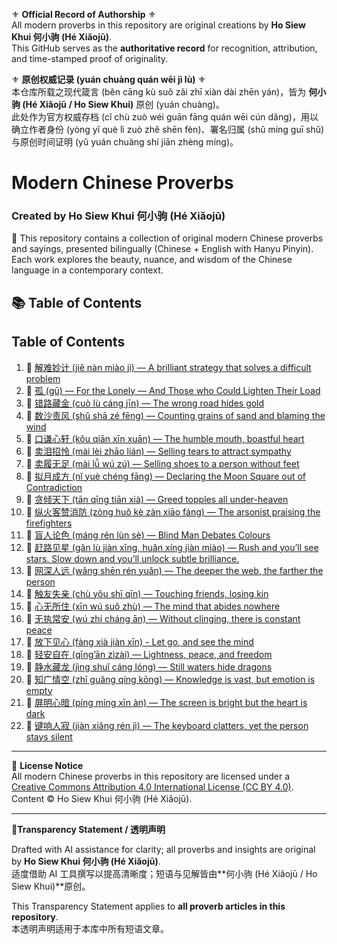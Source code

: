 ⚜️ **Official Record of Authorship** ⚜️  
All modern proverbs in this repository are original creations by **Ho Siew Khui 何小驹 (Hé Xiǎojū)**.  
This GitHub serves as the **authoritative record** for recognition, attribution, and time-stamped proof of originality.


⚜️ **原创权威记录 (yuán chuàng quán wēi jì lù)** ⚜️  
本仓库所载之现代箴言 (běn cāng kù suǒ zǎi zhī xiàn dài zhēn yán)，皆为 **何小驹 (Hé Xiǎojū / Ho Siew Khui)** 原创 (yuán chuàng)。  
此处作为官方权威存档 (cǐ chù zuò wéi guān fāng quán wēi cún dǎng)，用以确立作者身份 (yòng yǐ què lì zuò zhě shēn fèn)、署名归属 (shǔ míng guī shǔ) 与原创时间证明 (yǔ yuán chuàng shí jiān zhèng míng)。

# Modern Chinese Proverbs  
### Created by Ho Siew Khui 何小驹 (Hé Xiǎojū)  

📜 This repository contains a collection of original modern Chinese proverbs and sayings, presented bilingually (Chinese + English with Hanyu Pinyin).  
Each work explores the beauty, nuance, and wisdom of the Chinese language in a contemporary context.  

## 📚 Table of Contents

## Table of Contents

1. 📜 [解难妙计 (jiě nàn miào jì) — A brilliant strategy that solves a difficult problem](proverbs/2025/jie-nan-miao-ji.md)
2. 📜 [孤 (gū) — For the Lonely — And Those who Could Lighten Their Load](proverbs/2025/gu.md)
3. 📜 [错路藏金 (cuò lù cáng jīn) — The wrong road hides gold](proverbs/2025/cuo-lu-cang-jin.md)
4. 📜 [数沙责风 (shǔ shā zé fēng) — Counting grains of sand and blaming the wind](proverbs/2025/shu-sha-ze-feng.md)
5. 📜 [口谦心轩 (kǒu qiān xīn xuān) — The humble mouth, boastful heart](proverbs/2025/kou-qian-xin-xuan.md)
6. 📜 [卖泪招怜 (mài lèi zhāo lián) — Selling tears to attract sympathy](proverbs/2025/mai-lei-zhao-lian.md)
7. 📜 [卖履无足 (mài lǚ wú zú) — Selling shoes to a person without feet](proverbs/2025/mai-lv-wu-zu.md)
8. 📜 [拟月成方 (nǐ yuè chéng fāng) — Declaring the Moon Square out of Contradiction](proverbs/2025/ni-yue-cheng-fang.md)
9. 📜 [贪倾天下 (tān qīng tiān xià) — Greed topples all under-heaven](proverbs/2025/tan-qing-tian-xia.md)
10. 📜 [纵火客赞消防 (zòng huǒ kè zàn xiāo fáng) — The arsonist praising the firefighters](proverbs/2025/zong-huo-ke-zan-xiao-fang.md)
11. 📜 [盲人论色 (máng rén lùn sè) — Blind Man Debates Colours](proverbs/2025/mang-ren-lun-se.md)
12. 📜 [赶路见星 (gǎn lù jiàn xīng, huǎn xíng jiàn miào) — Rush and you’ll see stars. Slow down and you’ll unlock subtle brilliance.](proverbs/2025/gan-lu-jian-xing-huan-xing-jian-miao.md)
13. 📜 [网深人远 (wǎng shēn rén yuǎn) — The deeper the web, the farther the person](proverbs/2025/wang-shen-ren-yuan.md)
14. 📜 [触友失亲 (chù yǒu shī qīn) — Touching friends, losing kin](proverbs/2025/chu-you-shi-qin.md)
15. 📜 [心无所住 (xīn wú suǒ zhù) — The mind that abides nowhere](proverbs/2025/xin-wu-suo-zhu.md)
16. 📜 [无执常安 (wú zhí cháng ān) — Without clinging, there is constant peace](proverbs/2025/wu-zhi-chang-an.md)
17. 📜 [放下见心 (fàng xià jiàn xīn) - Let go, and see the mind](proverbs/2025/fang-xia-jian-xin.md)
18. 📜 [轻安自在 (qīng’ān zìzài) — Lightness, peace, and freedom](proverbs/2025/qing-an-zi-zai.md)
19. 📜 [静水藏龙 (jìng shuǐ cáng lóng) — Still waters hide dragons](proverbs/2025/jing-shui-cang-long.md)
20. 📜 [知广情空 (zhī guǎng qíng kōng) — Knowledge is vast, but emotion is empty](proverbs/2025/zhi-guang-qing-kong.md)
21. 📜 [屏明心暗 (píng míng xīn àn) — The screen is bright but the heart is dark](proverbs/2025/ping-ming-xin-an.md)
22. 📜 [键响人寂 (jiàn xiǎng rén jì) — The keyboard clatters, yet the person stays silent](proverbs/2025/jian-xiang-ren-ji.md)

    
    

    









     










---

📜 **License Notice**  
All modern Chinese proverbs in this repository are licensed under a [Creative Commons Attribution 4.0 International License (CC BY 4.0)](https://creativecommons.org/licenses/by/4.0/).  
Content © Ho Siew Khui 何小驹 (Hé Xiǎojū).  

---
📜**Transparency Statement / 透明声明**

Drafted with AI assistance for clarity; all proverbs and insights are original by **Ho Siew Khui 何小驹 (Hé Xiǎojū)**.  
适度借助 AI 工具撰写以提高清晰度；短语与见解皆由**何小驹 (Hé Xiǎojū / Ho Siew Khui)**原创。  

This Transparency Statement applies to **all proverb articles in this repository**.  
本透明声明适用于本库中所有短语文章。
